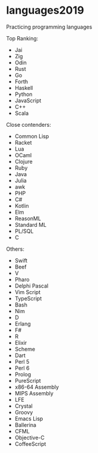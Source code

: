 # languages2019
Practicing programming languages

Top Ranking:
* Jai
* Zig
* Odin
* Rust
* Go
* Forth
* Haskell
* Python
* JavaScript
* C++
* Scala

Close contenders:
* Common Lisp
* Racket
* Lua
* OCaml
* Clojure
* Ruby
* Java
* Julia
* awk
* PHP
* C#
* Kotlin
* Elm
* ReasonML
* Standard ML
* PL/SQL
* C

Others:
* Swift
* Beef
* V
* Pharo
* Delphi Pascal
* Vim Script
* TypeScript
* Bash
* Nim
* D
* Erlang
* F#
* R
* Elixir
* Scheme
* Dart
* Perl 5
* Perl 6
* Prolog
* PureScript
* x86-64 Assembly
* MIPS Assembly
* LFE
* Crystal
* Groovy
* Emacs Lisp
* Ballerina
* CFML
* Objective-C
* CoffeeScript
